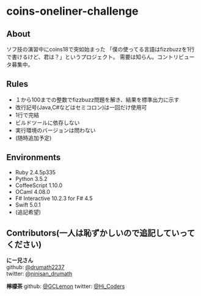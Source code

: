 # coins-oneliner-challenge

## About

ソフ技の演習中にcoins18で突如始まった
「僕の使ってる言語はfizzbuzzを1行で書けるけど、君は？」というプロジェクト。
需要は知らん。コントリビュータ募集中。

## Rules

- １から100までの整数でfizzbuzz問題を解き、結果を標準出力に示す
- 改行記号(Java,C#などはセミコロン)は一回だけ使用可
- 1行で完結
- ビルドツールに依存しない
- 実行環境のバージョンは問わない
- (随時追加予定)

## Environments

- Ruby 2.4.5p335
- Python 3.5.2
- CoffeeScript 1.10.0
- OCaml 4.08.0
- F# Interactive 10.2.3 for F# 4.5
- Swift 5.0.1
- (追記希望)

## Contributors(一人は恥ずかしいので追記していってください)

**にー兄さん**  
github: [@drumath2237](https://github.com/drumath2237)  
twitter: [@ninisan_drumath](https://twitter.com/ninisan_drumath)  

**檸檬茶**
github: [@GCLemon](https://github.com/GCLemon)
twitter: [@Hi_Coders](https://twitter.com/Hi_Coders)
